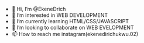 - 👋 Hi, I’m @EkeneDrich
- 👀 I’m interested in WEB DEVELOPMENT
- 🌱 I’m currently learning HTML/CSS/JAVASCRIPT
- 💞️ I’m looking to collaborate on WEB EVELOPMENT
- 📫 How to reach me
instagram(ekenedirichukwu.02)
<!---
EkeneDrich/EkeneDrich is a ✨ special ✨ repository because its `README.md` (this file) appears on your GitHub profile.
You can click the Preview link to take a look at your changes.
--->
